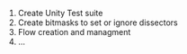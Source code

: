 1. Create Unity Test suite
2. Create bitmasks to set or ignore dissectors
3. Flow creation and managment
4. ...
